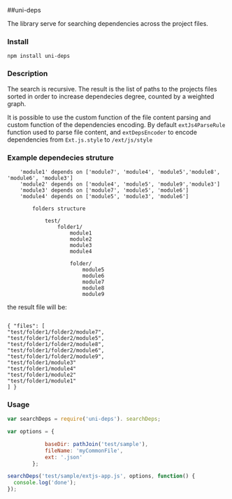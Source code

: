 ##uni-deps

The library serve for searching dependencies across the project files.

### Install
```
npm install uni-deps
```
### Description

The search is recursive. The result is the list of paths to the projects files sorted
in order to increase dependecies degree, counted by a weighted graph.

It is possible to use the custom function of the file content  parsing and custom function of the dependencies encoding. 
By default `extJs4ParseRule` function used to parse file content, and `extDepsEncoder` to encode dependencies from
`Ext.js.style` to `/ext/js/style`

### Example dependecies struture


        'module1' depends on ['module7', 'module4', 'module5','module8', 'module6', 'module3']
        'module2' depends on ['module4', 'module5', 'module9','module3']
        'module3' depends on ['module7', 'module5', 'module6']
        'module4' depends on ['module5', 'module3', 'module6']


```
        folders structure
            
            test/
                folder1/
                    module1
                    module2
                    module3
                    module4
            
                    folder/
                        module5
                        module6
                        module7
                        module8
                        module9
```
the result file will be:

```

{ "files": [ 
"test/folder1/folder2/module7",
"test/folder1/folder2/module5",
"test/folder1/folder2/module8",
"test/folder1/folder2/module6",
"test/folder1/folder2/module9",
"test/folder1/module3"
"test/folder1/module4"
"test/folder1/module2"
"test/folder1/module1"
] }
```


### Usage

```js
var searchDeps = require('uni-deps'). searchDeps;

var options = {

            baseDir: pathJoin('test/sample'),
            fileName: 'myCommonFile',
            ext: '.json'
        };

searchDeps('test/sample/extjs-app.js', options, function() {
  console.log('done');
});
```
